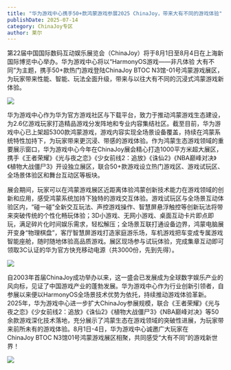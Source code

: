 ```yaml
---
title: "华为游戏中心携手50+款鸿蒙游戏参展2025 ChinaJoy，带来大有不同的游戏体验"
publishDate: 2025-07-14
category: ChinaJoy专区
author: 莱尔
---
```


第22届中国国际数码互动娱乐展览会（ChinaJoy）将于8月1日至8月4日在上海新国际博览中心举办。华为游戏中心将以“HarmonyOS游戏——非凡体验 大有不同”为主题，携手50+款热门游戏登陆ChinaJoy BTOC N3馆-01号鸿蒙游戏展区，为玩家带来性能、智能、玩法全面升级，带来与以往大有不同的沉浸式鸿蒙游戏新体验。

![](https://ec-net-1251389766.cos.ap-shanghai.myqcloud.com/wp-content/uploads/2025/07/20250714112410614.png)

华为游戏中心作为华为官方游戏社区与下载平台，致力于推动鸿蒙游戏生态建设，为2.6亿游戏玩家打造精品游戏分发阵地和专业内容集结社区。截至目前，华为游戏中心已上架超5300款鸿蒙游戏，游戏内容实现全场景设备覆盖，持续在鸿蒙系统特性加持下，为玩家带来更沉浸、带感的游戏体验。作为鸿蒙生态游戏领域的重要展示窗口，华为游戏中心今年在ChinaJoy展会精心打造1000平方米超大展区，携手《王者荣耀》《光与夜之恋》《少女前线2：追放》《诛仙2》《NBA巅峰对决》《植物大战僵尸3》开设独立展区，联合50+款游戏设立热门游戏区、游戏试玩区、全场景体验区和舞台互动区等板块。

展会期间，玩家可以在鸿蒙游戏展区近距离体验鸿蒙创新技术能力在游戏领域的创新和应用，感受鸿蒙系统加持下独特的游戏交互体验。游戏试玩区与全场景互动体验区内，“碰一碰”全新交互玩法、声控游戏操作、智慧屏悬浮触控等创新玩法将带来突破传统的个性化畅玩体验；3D小游戏、无网小游戏、桌面互动卡片即点即玩，满足碎片化时间娱乐需求，轻松解压；全场景互联打通设备边界，鸿蒙电脑展开变身“物理棋盘”，客厅智慧屏游戏打造家庭游乐场，车机游戏把车变成专属游戏智能座舱，随时随地体验高品质游戏。展区现场参与试玩体验，完成集章互动即可领取3C认证的华为官方快充移动电源（共3000份，先到先得）。

![](https://ec-net-1251389766.cos.ap-shanghai.myqcloud.com/wp-content/uploads/2025/07/20250714112415414.png)

自2003年首届ChinaJoy成功举办以来，这一盛会已发展成为全球数字娱乐产业的风向标，见证了中国游戏产业的蓬勃发展。华为游戏中心作为行业创新引领者，自参展以来便以HarmonyOS全场景技术优势为依托，持续推动游戏体验革新。2025年，华为游戏中心进一步扩大ChinaJoy参展规模，联合《王者荣耀》《光与夜之恋》《少女前线2：追放》《诛仙2》《植物大战僵尸3》《NBA巅峰对决》等50余款游戏深化技术落地，充分展示了鸿蒙生态在游戏领域的突破性进展，为玩家带来前所未有的游戏体验。8月1日-4日，华为游戏中心诚邀广大玩家在ChinaJoy BTOC N3馆01号鸿蒙游戏展区相聚，共同感受“大有不同”的游戏新世界！

![](https://ec-net-1251389766.cos.ap-shanghai.myqcloud.com/wp-content/uploads/2025/07/20250714112402117.jpg)
